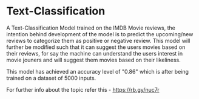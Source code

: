 # Text-Classification
A Text-Classification Model trained on the IMDB Movie reviews, the intention behind development of the model is to predict the upcoming/new reviews to categorize them as positive or negative review. This model will further be modified such that it can suggest the users movies based on their reviews, for say the machine can understand the users interest in movie jouners and will suggest them movies based on their likeliness.

This model has achieved an accuracy level of "0.86" which is after being trained on a dataset of 5000 inputs.

For further info about the topic refer this - https://rb.gy/nuc7r
